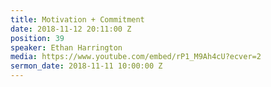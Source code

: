 ```yaml
---
title: Motivation + Commitment
date: 2018-11-12 20:11:00 Z
position: 39
speaker: Ethan Harrington
media: https://www.youtube.com/embed/rP1_M9Ah4cU?ecver=2
sermon_date: 2018-11-11 10:00:00 Z
---
```


